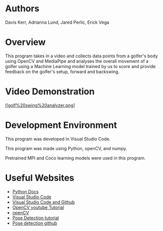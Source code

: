 # Authors
Davis Kerr, Adrianna Lund, Jared Perlic, Erick Vega

# Overview

This program takes in a video and collects data points from a golfer's body using OpenCV and MediaPipe and analyses the overall movement of a golfer using a Machine Learning model trained by us to score and provide feedback on the golfer's setup, forward and backswing.

# Video Demonstration
[![golf%20swing%20analyzer.png]](https://youtu.be/Ze0Ef7hCPy0)

# Development Environment

This program was developed in Visual Studio Code.

This program was made using Python, openCV, and numpy.

Pretrained MPI and Coco learning models were used in this program.

# Useful Websites

* [Python Docs](https://docs.python.org/3.9/)
* [Visual Studio Code](https://code.visualstudio.com/)
* [Visual Studio Code and Github](https://code.visualstudio.com/docs/editor/github)
* [OpenCV youtube Tutorial](https://www.youtube.com/watch?v=oXlwWbU8l2o)
* [openCV](https://github.com/opencv/opencv)
* [Pose Detection tutorial](https://learnopencv.com/deep-learning-based-human-pose-estimation-using-opencv-cpp-python/)
* [Pose detection github](https://github.com/spmallick/learnopencv)
